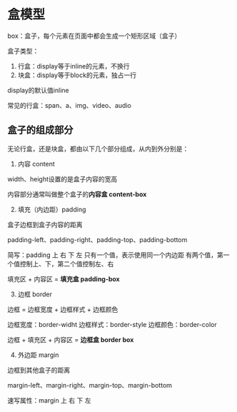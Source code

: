 # 盒模型

box：盒子，每个元素在页面中都会生成一个矩形区域（盒子）

盒子类型：
1. 行盒：display等于inline的元素，不换行
2. 块盒：display等于block的元素，独占一行

display的默认值inline

常见的行盒：span、a、img、video、audio

## 盒子的组成部分

无论行盒，还是块盒，都由以下几个部分组成，从内到外分别是：
1. 内容 content

width、height设置的是盒子内容的宽高

内容部分通常叫做整个盒子的**内容盒 content-box**

2. 填充（内边距）padding

盒子边框到盒子内容的距离

padding-left、padding-right、padding-top、padding-bottom

简写：padding 上 右 下 左
只有一个值，表示使用同一个内边距
有两个值，第一个值控制上、下，第二个值控制左、右

填充区 + 内容区 = **填充盒 padding-box**

3. 边框 border

边框 = 边框宽度 + 边框样式 + 边框颜色

边框宽度：border-widht
边框样式：border-style
边框颜色：border-color

边框 + 填充区 + 内容区 = **边框盒 border box**

4. 外边距 margin

边框到其他盒子的距离

margin-left、margin-right、margin-top、margin-bottom

速写属性：margin 上 右 下 左
